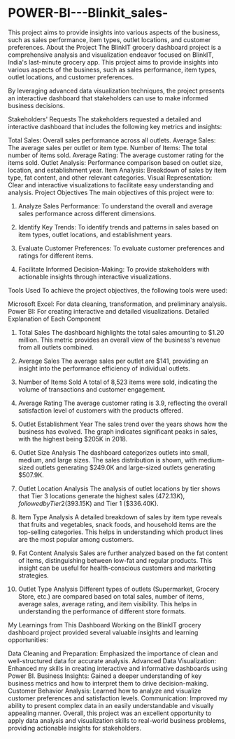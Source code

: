 # POWER-BI---Blinkit_sales-
This project aims to provide insights into various aspects of the business, such as sales performance, item types, outlet locations, and customer preferences.
About the Project
The BlinkIT grocery dashboard project is a comprehensive analysis and visualization endeavor focused on BlinkIT, India's last-minute grocery app. This project aims to provide insights into various aspects of the business, such as sales performance, item types, outlet locations, and customer preferences.

By leveraging advanced data visualization techniques, the project presents an interactive dashboard that stakeholders can use to make informed business decisions.


Stakeholders' Requests
The stakeholders requested a detailed and interactive dashboard that includes the following key metrics and insights:

Total Sales: Overall sales performance across all outlets.
Average Sales: The average sales per outlet or item type.
Number of Items: The total number of items sold.
Average Rating: The average customer rating for the items sold.
Outlet Analysis: Performance comparison based on outlet size, location, and establishment year.
Item Analysis: Breakdown of sales by item type, fat content, and other relevant categories.
Visual Representation: Clear and interactive visualizations to facilitate easy understanding and analysis.
Project Objectives
The main objectives of this project were to:

1. Analyze Sales Performance: To understand the overall and average sales performance across different dimensions.

2. Identify Key Trends: To identify trends and patterns in sales based on item types, outlet locations, and establishment years.

3. Evaluate Customer Preferences: To evaluate customer preferences and ratings for different items.

4. Facilitate Informed Decision-Making: To provide stakeholders with actionable insights through interactive visualizations.

Tools Used
To achieve the project objectives, the following tools were used:

Microsoft Excel: For data cleaning, transformation, and preliminary analysis.
Power BI: For creating interactive and detailed visualizations.
Detailed Explanation of Each Component
1. Total Sales The dashboard highlights the total sales amounting to $1.20 million. This metric provides an overall view of the business's revenue from all outlets combined.

2. Average Sales The average sales per outlet are $141, providing an insight into the performance efficiency of individual outlets.

3. Number of Items Sold A total of 8,523 items were sold, indicating the volume of transactions and customer engagement.

4. Average Rating The average customer rating is 3.9, reflecting the overall satisfaction level of customers with the products offered.

5. Outlet Establishment Year The sales trend over the years shows how the business has evolved. The graph indicates significant peaks in sales, with the highest being $205K in 2018.

6. Outlet Size Analysis The dashboard categorizes outlets into small, medium, and large sizes. The sales distribution is shown, with medium-sized outlets generating $249.0K and large-sized outlets generating $507.9K.

7. Outlet Location Analysis The analysis of outlet locations by tier shows that Tier 3 locations generate the highest sales ($472.13K), followed by Tier 2 ($393.15K) and Tier 1 ($336.40K).

8. Item Type Analysis A detailed breakdown of sales by item type reveals that fruits and vegetables, snack foods, and household items are the top-selling categories. This helps in understanding which product lines are the most popular among customers.

9. Fat Content Analysis Sales are further analyzed based on the fat content of items, distinguishing between low-fat and regular products. This insight can be useful for health-conscious customers and marketing strategies.

10. Outlet Type Analysis Different types of outlets (Supermarket, Grocery Store, etc.) are compared based on total sales, number of items, average sales, average rating, and item visibility. This helps in understanding the performance of different store formats.

My Learnings from This Dashboard
Working on the BlinkIT grocery dashboard project provided several valuable insights and learning opportunities:

Data Cleaning and Preparation: Emphasized the importance of clean and well-structured data for accurate analysis.
Advanced Data Visualization: Enhanced my skills in creating interactive and informative dashboards using Power BI.
Business Insights: Gained a deeper understanding of key business metrics and how to interpret them to drive decision-making.
Customer Behavior Analysis: Learned how to analyze and visualize customer preferences and satisfaction levels.
Communication: Improved my ability to present complex data in an easily understandable and visually appealing manner.
Overall, this project was an excellent opportunity to apply data analysis and visualization skills to real-world business problems, providing actionable insights for stakeholders.
